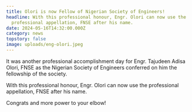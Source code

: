 ```yaml
---
title: Olori is now Fellow of Nigerian Society of Engineers!
headline: With this professional honour, Engr. Olori can now use the
  professional appellation, FNSE after his name.
date: 2024-05-16T14:32:00.000Z
category: news
topstory: false
image: uploads/eng-olori.jpeg
---
```

It was another professional accomplishment day for  Engr. Tajudeen Adisa Olori, FNSE as the Nigerian Society of Engineers conferred on him the fellowship of the society.

With this professional honour, Engr. Olori can now use the professional appellation, FNSE after his name.

Congrats and more power to your elbow!
